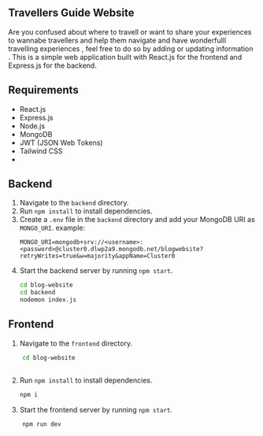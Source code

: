 ## Travellers Guide Website

Are you confused about where to travell or want to share your experiences to wannabe travellers and help them navigate and have wonderfulll travelling experiences , feel free to do so by adding or updating information . This is a simple web application built with React.js for the frontend and Express.js for the backend.


## Requirements

- React.js
- Express.js
- Node.js
- MongoDB
- JWT (JSON Web Tokens)
- Tailwind CSS
- 
## Backend

1. Navigate to the `backend` directory.
2. Run `npm install` to install dependencies.
3. Create a `.env` file in the `backend` directory and add your MongoDB URI as `MONGO_URI`.
example:
    ```
    MONGO_URI=mongodb+srv://<username>:<password>@cluster0.dlwp2a9.mongodb.net/blogwebsite?retryWrites=true&w=majority&appName=Cluster0  
    ```
4. Start the backend server by running `npm start`.
    ```bash
    cd blog-website
    cd backend
    nodemon index.js
   ```

## Frontend
1. Navigate to the `frontend` directory.
```bash
    cd blog-website
    
   ```
2. Run `npm install` to install dependencies.
    ```bash
    npm i
    ```
3. Start the frontend server by running `npm start`.
```bash
    npm run dev
    
   ```


